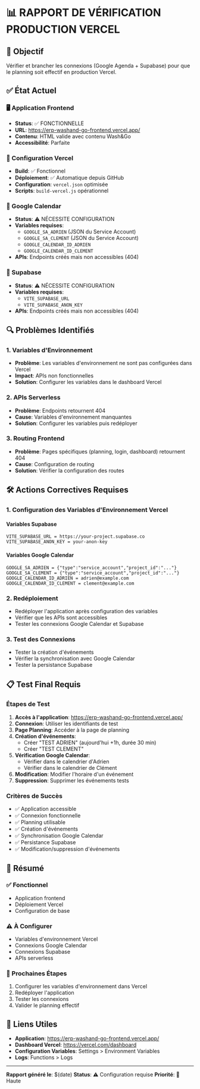 # 📊 RAPPORT DE VÉRIFICATION PRODUCTION VERCEL

## 🎯 Objectif
Vérifier et brancher les connexions (Google Agenda + Supabase) pour que le planning soit effectif en production Vercel.

## ✅ État Actuel

### 🖥️ Application Frontend
- **Status**: ✅ FONCTIONNELLE
- **URL**: https://erp-washand-go-frontend.vercel.app/
- **Contenu**: HTML valide avec contenu Wash&Go
- **Accessibilité**: Parfaite

### 🔧 Configuration Vercel
- **Build**: ✅ Fonctionnel
- **Déploiement**: ✅ Automatique depuis GitHub
- **Configuration**: `vercel.json` optimisée
- **Scripts**: `build-vercel.js` opérationnel

### 📅 Google Calendar
- **Status**: ⚠️ NÉCESSITE CONFIGURATION
- **Variables requises**:
  - `GOOGLE_SA_ADRIEN` (JSON du Service Account)
  - `GOOGLE_SA_CLEMENT` (JSON du Service Account)
  - `GOOGLE_CALENDAR_ID_ADRIEN`
  - `GOOGLE_CALENDAR_ID_CLEMENT`
- **APIs**: Endpoints créés mais non accessibles (404)

### 💾 Supabase
- **Status**: ⚠️ NÉCESSITE CONFIGURATION
- **Variables requises**:
  - `VITE_SUPABASE_URL`
  - `VITE_SUPABASE_ANON_KEY`
- **APIs**: Endpoints créés mais non accessibles (404)

## 🔍 Problèmes Identifiés

### 1. Variables d'Environnement
- **Problème**: Les variables d'environnement ne sont pas configurées dans Vercel
- **Impact**: APIs non fonctionnelles
- **Solution**: Configurer les variables dans le dashboard Vercel

### 2. APIs Serverless
- **Problème**: Endpoints retournent 404
- **Cause**: Variables d'environnement manquantes
- **Solution**: Configurer les variables puis redéployer

### 3. Routing Frontend
- **Problème**: Pages spécifiques (planning, login, dashboard) retournent 404
- **Cause**: Configuration de routing
- **Solution**: Vérifier la configuration des routes

## 🛠️ Actions Correctives Requises

### 1. Configuration des Variables d'Environnement Vercel

#### Variables Supabase
```
VITE_SUPABASE_URL = https://your-project.supabase.co
VITE_SUPABASE_ANON_KEY = your-anon-key
```

#### Variables Google Calendar
```
GOOGLE_SA_ADRIEN = {"type":"service_account","project_id":"..."}
GOOGLE_SA_CLEMENT = {"type":"service_account","project_id":"..."}
GOOGLE_CALENDAR_ID_ADRIEN = adrien@example.com
GOOGLE_CALENDAR_ID_CLEMENT = clement@example.com
```

### 2. Redéploiement
- Redéployer l'application après configuration des variables
- Vérifier que les APIs sont accessibles
- Tester les connexions Google Calendar et Supabase

### 3. Test des Connexions
- Tester la création d'événements
- Vérifier la synchronisation avec Google Calendar
- Tester la persistance Supabase

## 📋 Test Final Requis

### Étapes de Test
1. **Accès à l'application**: https://erp-washand-go-frontend.vercel.app/
2. **Connexion**: Utiliser les identifiants de test
3. **Page Planning**: Accéder à la page de planning
4. **Création d'événements**:
   - Créer "TEST ADRIEN" (aujourd'hui +1h, durée 30 min)
   - Créer "TEST CLEMENT"
5. **Vérification Google Calendar**:
   - Vérifier dans le calendrier d'Adrien
   - Vérifier dans le calendrier de Clément
6. **Modification**: Modifier l'horaire d'un événement
7. **Suppression**: Supprimer les événements tests

### Critères de Succès
- ✅ Application accessible
- ✅ Connexion fonctionnelle
- ✅ Planning utilisable
- ✅ Création d'événements
- ✅ Synchronisation Google Calendar
- ✅ Persistance Supabase
- ✅ Modification/suppression d'événements

## 📝 Résumé

### ✅ Fonctionnel
- Application frontend
- Déploiement Vercel
- Configuration de base

### ⚠️ À Configurer
- Variables d'environnement Vercel
- Connexions Google Calendar
- Connexions Supabase
- APIs serverless

### 🎯 Prochaines Étapes
1. Configurer les variables d'environnement dans Vercel
2. Redéployer l'application
3. Tester les connexions
4. Valider le planning effectif

## 🔗 Liens Utiles
- **Application**: https://erp-washand-go-frontend.vercel.app/
- **Dashboard Vercel**: https://vercel.com/dashboard
- **Configuration Variables**: Settings > Environment Variables
- **Logs**: Functions > Logs

---

**Rapport généré le**: $(date)
**Status**: ⚠️ Configuration requise
**Priorité**: 🔴 Haute
